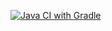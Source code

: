 [![Java CI with Gradle](https://github.com/SergozBy/Auto_Task_04/actions/workflows/gradle.yml/badge.svg)](https://github.com/SergozBy/Auto_Task_04/actions/workflows/gradle.yml)